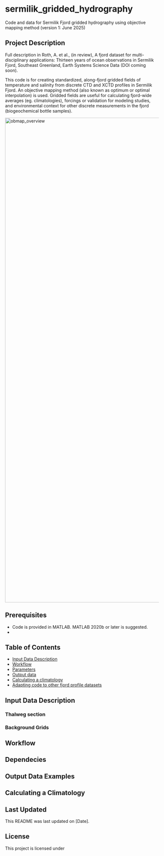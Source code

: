 # sermilik_gridded_hydrography
Code and data for Sermilik Fjord gridded hydrography using objective mapping method (version 1: June 2025)

## Project Description
Full description in Roth, A. et al., (in review), A fjord dataset for multi-disciplinary applications: Thirteen years of ocean observations in Sermilik Fjord, Southeast Greenland, Earth Systems Science Data (DOI coming soon).

This code is for creating standardized, along-fjord gridded fields of temperature and salinity from discrete CTD and XCTD profiles in Sermilik Fjord. An objective mapping method (also known as optimum or optimal interpolation) is used. Gridded fields are useful for calculating fjord-wide averages (eg. climatologies), forcings or validation for modeling studies, and environmental context for other discrete measurements in the fjord (biogeochemical bottle samples).   

<img width="1590" alt="obmap_overview" src="https://github.com/user-attachments/assets/db79abc2-c906-4a37-ac99-3d29bd554b31" />

## Prerequisites
- Code is provided in MATLAB. MATLAB 2020b or later is suggested.
-  

## Table of Contents
- [Input Data Description](#InputDataDescription)
- [Workflow](#Workflow)
- [Parameters](#Parameters)
- [Output data](#Outputdata)
- [Calculating a climatology](#Calculatingaclimatology)
- [Adapting code to other fjord profile datasets](#Adaptingcodetootherfjordprofiledatasets)

## Input Data Description

### Thalweg section

### Background Grids

## Workflow

## Dependecies

## Output Data Examples

## Calculating a Climatology

## Last Updated
This README was last updated on [Date].

## License
This project is licensed under
